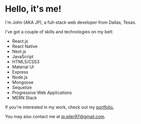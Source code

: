 # Hello, it's me!

I'm John (AKA JP), a full-stack web developer from Dallas, Texas.

I've got a couple of skills and technologies on my belt:

- React.js
- React Native
- Next.js
- JavaScript
- HTML5/CSS3
- Material UI
- Express
- Node.js
- Mongoose
- Sequelize
- Progressive Web Applications
- MERN Stack

If you're interested in my work, check out my [portfolio.](https://jpeiler97.github.io/portfolio/)

You may also contact me at jp.eiler97@gmail.com.
